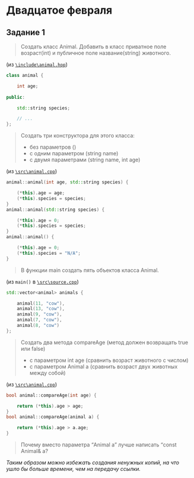 # Двадцатое февраля

## Задание 1

> Создать класс Animal. Добавить в класс приватное поле возраст(int) и публичное  поле название(string) животного. 

(из [`\include\animal.hpp`](./include/animal.hpp))
```cpp
class animal {

    int age;
    
public:

    std::string species;

    // ...
};
```

> Создать три конструктора для этого класса:
> * без параметров ()
> * с одним параметром (string name) 
> * с двумя параметрами (string name, int age)


(из [`\src\animal.cpp`](./src/animal.cpp))
```cpp
animal::animal(int age, std::string species) {

    (*this).age = age;
    (*this).species = species;
}
animal::animal(std::string species) {

    (*this).age = 0;
    (*this).species = species;
}
animal::animal() {

    (*this).age = 0;
    (*this).species = "N/A";
}
```

> В функции main создать пять объектов класса Animal.

(из `main()` в [`\src\source.cpp`](./src/source.cpp))
```cpp
std::vector<animal> animals {

	animal(11, "cow"),
	animal(13, "cow"),
	animal(9, "cow"),
	animal(7, "cow"),
	animal(8, "cow")
};
```

> Создать два метода compareAge (метод должен возвращать true или false)
> * c параметром int age (сравнить возраст животного с числом)
> * с параметром Animal a (сравнить возраст двух животных между собой)


(из [`\src\animal.cpp`](./src/animal.cpp))
```cpp
bool animal::compareAge(int age) {

    return (*this).age > age;
}
bool animal::compareAge(animal a) {

    return (*this).age > a.age;
}
```

> Почему вместо параметра “Animal a” лучше написать “const Animal& a?

*Таким образом можно избежать создания ненужных копий, на что ушло бы больше времени, чем на передачу ссылки.*